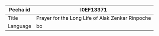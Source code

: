 |Pecha id | I0EF13371
| --- | --- 
|Title | Prayer for the Long Life of Alak Zenkar Rinpoche 
|Language | bo